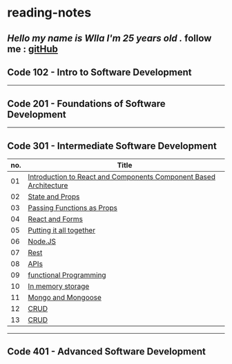 # reading-notes

***Hello my name is Wlla I'm 25 years old .***
follow me : [gitHub](https://github.com/WllaTalafha)
---

## Code 102 - Intro to Software Development
---
## Code 201 - Foundations of Software Development
---
## Code 301 - Intermediate Software Development

| no. | Title|
| --- | ----------- |
|  01 | [Introduction to React and Components Component Based Architecture](https://github.com/WllaTalafha/reading-notes/blob/main/itroAboutReactAndComponent.md) |
|  02 | [State and Props](https://github.com/WllaTalafha/reading-notes/blob/main/stateAndProps.md) |
|  03 | [Passing Functions as Props](https://github.com/WllaTalafha/reading-notes/blob/main/passingFunctionsAsProp.md) |
|  04 | [React and Forms](https://github.com/WllaTalafha/reading-notes/blob/main/stateAndProps.md)          |
|  05 | [Putting it all together](https://github.com/WllaTalafha/reading-notes/blob/main/puttingItAllTogether.md)  |
|  06 | [Node.JS](https://github.com/WllaTalafha/reading-notes/blob/main/nodeJS.md)          |
|  07 | [Rest](https://github.com/WllaTalafha/reading-notes/blob/main/rest.md)          |
|  08 | [APIs](https://github.com/WllaTalafha/reading-notes/blob/main/APIs.md)          |
|  09 | [functional Programming](https://github.com/WllaTalafha/reading-notes/blob/main/functionalProgramming.md)          |
| 10 | [In memory storage](https://github.com/WllaTalafha/reading-notes/edit/main/inMemoryStorage.md)          |
| 11 | [Mongo and Mongoose](https://github.com/WllaTalafha/reading-notes/blob/main/mongoAndMongoose.md)          |
| 12 | [CRUD](https://github.com/WllaTalafha/reading-notes/blob/main/CRUD.md)          |
| 13 | [CRUD](https://github.com/WllaTalafha/reading-notes/blob/main/MoreCRUD.md)          |



---
## Code 401 - Advanced Software Development
